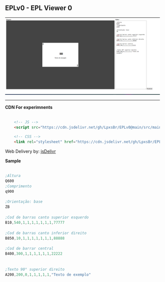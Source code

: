 ## EPLv0 - EPL Viewer 0

<!-- ![Screenshot](./public/image.png) -->

![Screenshot](./public/image01.png)

---

**CDN For experimnents**

```html

    <!-- JS -->
    <script src="https://cdn.jsdelivr.net/gh/LpxsBr/EPLv0@main/src/main.js"></script>

```

```html
    <!-- CSS -->
    <link rel="stylesheet" href="https://cdn.jsdelivr.net/gh/LpxsBr/EPLv0@main/src/style.css">

```
Web Delivery by: [jsDelivr](https://github.com/jsdelivr/jsdelivr)

**Sample**

```s

;Altura
Q600
;Comprimento
q900

;Orientação: base
ZB

;Cod de barras canto superior esquerdo
B10,540,1,1,1,1,1,1,1,77777

;Cod de barras canto inferior direito
B850,10,1,1,1,1,1,1,1,88888

;Cod de barrar central
B400,300,1,1,1,1,1,1,22222


;Texto 90° superior direito
A200,200,0,1,1,1,1,1,"Texto de exemplo"

```